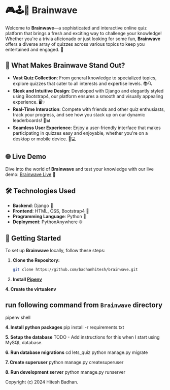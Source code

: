 # 🎮🕹️👾 Brainwave

Welcome to **Brainwave**—a sophisticated and interactive online quiz platform that brings a fresh and exciting way to challenge your knowledge! Whether you're a trivia aficionado or just looking for some fun, **Brainwave** offers a diverse array of quizzes across various topics to keep you entertained and engaged. 🎉

## 🌟 What Makes Brainwave Stand Out?

- **Vast Quiz Collection**: From general knowledge to specialized topics, explore quizzes that cater to all interests and expertise levels. 📚🔍
- **Sleek and Intuitive Design**: Developed with Django and elegantly styled using Bootstrap4, our platform ensures a smooth and visually appealing experience. 🖥️✨
- **Real-Time Interaction**: Compete with friends and other quiz enthusiasts, track your progress, and see how you stack up on our dynamic leaderboards! 🏅📊
- **Seamless User Experience**: Enjoy a user-friendly interface that makes participating in quizzes easy and enjoyable, whether you're on a desktop or mobile device. 📱💻

## 🌐 Live Demo

Dive into the world of **Brainwave** and test your knowledge with our live demo: [Brainwave Live](http://letsquiz.pythonanywhere.com/) 🚀

## 🛠 Technologies Used

- **Backend**: Django 🐍
- **Frontend**: HTML, CSS, Bootstrap4 🎨
- **Programming Language**: Python 🐍
- **Deployment**: PythonAnywhere 🌐
## 🚀 Getting Started

To set up **Brainwave** locally, follow these steps:

1. **Clone the Repository:**
   ```bash
   git clone https://github.com/badhanhitesh/brainwave.git
   
2. **Install [Pipenv](https://pipenv.pypa.io/en/latest/install/)**
   
**4. Create the virtualenv**
## run following command from `Brainwave` directory
pipenv shell

**4. Install python packages**
pip install -r requirements.txt

**5. Setup the database**
TODO - Add instructions for this when I start using MySQL database.

**6. Run database migrations**
cd lets_quiz
python manage.py migrate

**7. Create superuser**
python manage.py createsuperuser

**8. Run development server**
python manage.py runserver

Copyright (c) 2024 Hitesh Badhan.
